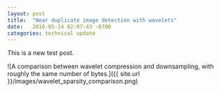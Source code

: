 ```yaml
---
layout: post
title:  "Near duplicate image detection with wavelets"
date:   2016-05-14 02:07:43 -0700
categories: technical update
---
```


This is a new test post.

![A comparison between wavelet compression and downsampling, with roughly the same number of bytes.]({{ site.url }}/images/wavelet_sparsity_comparison.png)